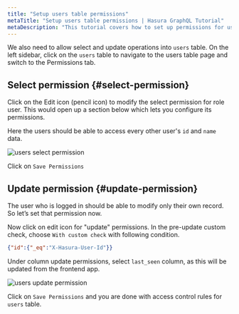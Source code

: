 ```yaml
---
title: "Setup users table permissions"
metaTitle: "Setup users table permissions | Hasura GraphQL Tutorial"
metaDescription: "This tutorial covers how to set up permissions for users table for insert, select, update and delete operations using Hasura console"
---
```


We also need to allow select and update operations into `users` table.
On the left sidebar, click on the `users` table to navigate to the users table page and switch to the Permissions tab.

## Select permission {#select-permission}

Click on the Edit icon (pencil icon) to modify the select permission for role user. This would open up a section below which lets you configure its permissions.

Here the users should be able to access every other user's `id` and `name` data.

![users select permission](https://graphql-engine-cdn.hasura.io/learn-hasura/assets/graphql-hasura/users-select-permission.png)

Click on `Save Permissions`

## Update permission {#update-permission}

The user who is logged in should be able to modify only their own record. So let’s set that permission now.

Now click on edit icon for "update" permissions. In the pre-update custom check, choose `With custom check` with following condition.

```json
{"id":{"_eq":"X-Hasura-User-Id"}}
```

Under column update permissions, select `last_seen` column, as this will be updated from the frontend app.

![users update permission](https://graphql-engine-cdn.hasura.io/learn-hasura/assets/graphql-hasura/new-users-pre-update-post-update-permissions.png)

Click on `Save Permissions` and you are done with access control rules for `users` table.




